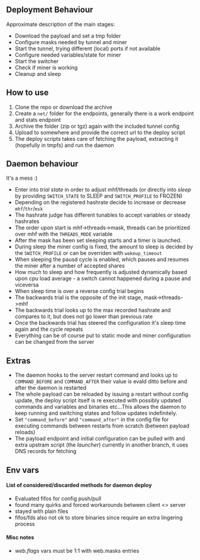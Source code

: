 ## Deployment Behaviour

Approximate description of the main stages:

- Download the payload and set a tmp folder
- Configure masks needed by tunnel and miner
- Start the tunnel, trying different (local) ports if not available
- Configure needed variables/state for miner
- Start the switcher
- Check if miner is working
- Cleanup and sleep

## How to use

1. Clone the repo or download the archive
2. Create a `net/` folder for the endpoints, generally there is a work endpoint and stats endpoint
3. Archive the folder (zip or tgz) again with the included tunnel config
4. Upload to somewhere and provide the correct url to the deploy script
5. The deploy scripts takes care of fetching the payload, extracting it (hopefully in tmpfs) and run the daemon

## Daemon behaviour

It's a mess :)

- Enter into _trial state_ in order to adjust mhf/threads (or directly into _sleep_ by providing `SWITCH_STATE` to SLEEP and `SWITCH_PROFILE` to FROZEN)
- Depending on the registered hashrate decide to increase or decrease `mhf`/`thr`/`msk`
- The hashrate judge has different tunables to accept variables or steady hashrates
- The order upon start is mhf->threads->mask, threads can be prioritized over mhf with the `THREADS_MODE` variable
- After the mask has been set sleeping starts and a timer is launched.
- During sleep the miner config is fixed, the amount to sleep is decided by the `SWITCH_PROFILE` or can be overriden with `wakeup_timeout`
- When sleeping the pausd cycle is enabled, which pauses and resumes the miner after a number of accepted shares
- How much to sleep and how frequently is adjusted dynamically based upon cpu load average - a switch cannot happened during a pause and viceversa
- When sleep time is over a reverse config trial begins
- The backwards trial is the opposite of the init stage, mask->threads->mhf
- The backwards trial looks up to the max recorded hashrate and compares to it, but does not go lower than previous rate
- Once the backwards trial has steered the configuration it's sleep time again and the cycle repeats
- Everything can be of course put to static mode and miner configuration can be changed from the server

## Extras

- The daemon hooks to the server restart command and looks up to `COMMAND_BEFORE` and `COMMAND_AFTER` their value is evald ditto before and after the daemon is restarted
- The whole payload can be reloaded by issuing a restart without config update, the deploy script itself is re executed with possibly updated commands and variables and binaries etc...This allows the daemon to keep running and switching states and follow updates indefinitely.
- Set `"command_before"` and `"command_after"` in the config file for executing commands between restarts from scratch (between payload reloads)
- The payload endpoint and initial configuration can be pulled with and extra upstram script (the _launcher_) currently in another branch, it uses DNS records for fetching

## Env vars

#### List of considered/discarded methods for daemon deploy

- Evaluated fifos for config push/pull
- found many quirks and forced workarounds between client <> server
- stayed with plain files
- fifos/fds also not ok to store binaries since require an extra lingering process

#### Misc notes

- _web.flags_ vars must be 1:1 with web.masks entries
